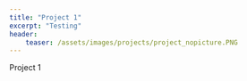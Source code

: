```yaml
---
title: "Project 1"
excerpt: "Testing"
header:
    teaser: /assets/images/projects/project_nopicture.PNG
---
```


Project 1